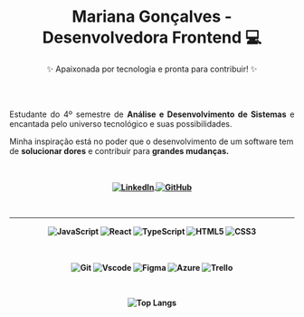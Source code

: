 <h1 align="center">Mariana Gonçalves - Desenvolvedora Frontend 💻</h1>

<p align="center">✨ Apaixonada por tecnologia e pronta para contribuir! ✨</p>

<br>
<br>
<p align="justify">
  Estudante do 4º semestre de <b>Análise e Desenvolvimento de Sistemas</b> e encantada pelo universo tecnológico e suas possibilidades.
  
  Minha inspiração está  no poder que o desenvolvimento de um software tem de <b>solucionar dores</b> e contribuir para <b>grandes mudanças<b>.
  
</p>
<br>

<p align="center">
  <a href="https://www.linkedin.com/in/marianasouzagoncalves">
    <img align="center" alt="LinkedIn" src="https://img.shields.io/badge/LinkedIn-0077B5?style=for-the-badge&logo=linkedin&logoColor=white">
  </a>
  <a href="https://github.com/Mari-Goncalves">
    <img align="center" alt="GitHub" src="https://img.shields.io/badge/GitHub-100000?style=for-the-badge&logo=github&logoColor=white">
  </a>
</p>
<br>

<hr>

<p align="center">
  <img align="center" alt="JavaScript" src="https://img.shields.io/badge/JavaScript-F7DF1E?style=for-the-badge&logo=javascript&logoColor=black">
  <img align="center" alt="React" src="https://img.shields.io/badge/React-20232A?style=for-the-badge&logo=react&logoColor=61DAFB">
  <img align="center" alt="TypeScript" src="https://img.shields.io/badge/TypeScript-007ACC?style=for-the-badge&logo=typescript&logoColor=white">
  <img align="center" alt="HTML5" src="https://img.shields.io/badge/HTML5-E34F26?style=for-the-badge&logo=html5&logoColor=white">
  <img align="center" alt="CSS3" src="https://img.shields.io/badge/CSS3-1572B6?style=for-the-badge&logo=css3&logoColor=white">
</p>
<br>
<p align="center">
  <img align="center" alt="Git" src="https://img.shields.io/badge/GIT-E44C30?style=for-the-badge&logo=git&logoColor=white">
  <img align="center" alt="Vscode" src="https://img.shields.io/badge/Vscode-007ACC?style=for-the-badge&logo=visual-studio-code&logoColor=white">
  <img align="center" alt="Figma" src="https://img.shields.io/badge/figma-%23F24E1E.svg?style=for-the-badge&logo=figma&logoColor=white">
  <img align="center" alt="Azure" src="https://img.shields.io/badge/azure-%230072C6.svg?style=for-the-badge&logo=microsoftazure&logoColor=white">
  <img align="center" alt="Trello" src="https://img.shields.io/badge/Trello-%23026AA7.svg?style=for-the-badge&logo=Trello&logoColor=white">
</p>
<br>
<span align="center">
  
  ![Top Langs](https://github-readme-stats-git-masterrstaa-rickstaa.vercel.app/api/top-langs/?username=Mari-Goncalves&layout=compact&bg_color=fff&border_color=f1f1f1&title_color=E94D5F&text_color=000)
  
</span>
